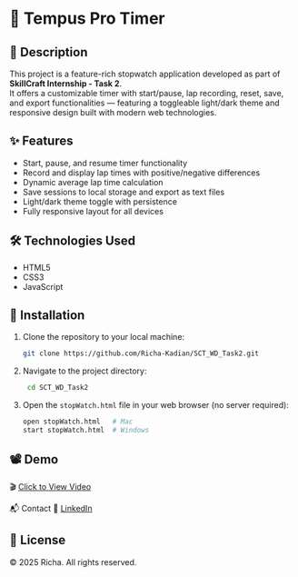 # 🚀 Tempus Pro Timer

## 📄 Description
This project is a feature-rich stopwatch application developed as part of **SkillCraft Internship - Task 2**.  
It offers a customizable timer with start/pause, lap recording, reset, save, and export functionalities — featuring a toggleable light/dark theme and responsive design built with modern web technologies.

## ✨ Features
- Start, pause, and resume timer functionality  
- Record and display lap times with positive/negative differences  
- Dynamic average lap time calculation  
- Save sessions to local storage and export as text files  
- Light/dark theme toggle with persistence  
- Fully responsive layout for all devices  

## 🛠️ Technologies Used
- HTML5  
- CSS3  
- JavaScript  

## 🚀 Installation

1. Clone the repository to your local machine:
   ```bash
   git clone https://github.com/Richa-Kadian/SCT_WD_Task2.git

2. Navigate to the project directory:
   ```bash
    cd SCT_WD_Task2

3. Open the `stopWatch.html` file in your web browser (no server required):
   ```bash
   open stopWatch.html   # Mac  
   start stopWatch.html  # Windows

## 📽️ Demo
🎬 [Click to View Video](https://drive.google.com/file/d/1YrWAxKg_KrzihZ9xwRBWzqBLihscJnua/view?usp=drive_link)

📬 Contact
🔗 [LinkedIn](https://www.linkedin.com/in/richa-kadian-7a1495332/)

## 📄 License
© 2025 Richa. All rights reserved.

